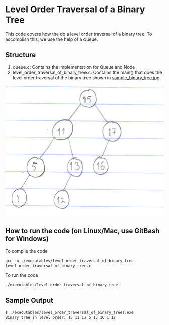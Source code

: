 # Level Order Traversal of a Binary Tree

This code covers how the do a level order traversal of a binary tree. To accomplish this, we use the help of a queue.

## Structure

1. queue.c: Contains the implementation for Queue and Node
2. level_order_traversal_of_binary_tree.c: Contains the main() that does the level order traversal of the binary tree shown in [sample_binary_tree.jpg](sample_binary_tree.jpg).

<img src="sample_binary_tree.jpg">

## How to run the code (on Linux/Mac, use GitBash for Windows)

To compile the code
```
gcc -o ./executables/level_order_traversal_of_binary_tree level_order_traversal_of_binary_tree.c
```

To run the code
```
./executables/level_order_traversal_of_binary_tree
```

## Sample Output
```
$ ./executables/level_order_traversal_of_binary_trees.exe
Binary tree in level order: 15 11 17 5 13 16 1 12
```